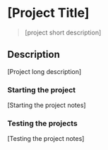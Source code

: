 # [Project Title]
> [project short description]

## Description

[Project long description]

### Starting the project

[Starting the project notes]

### Testing the projects

[Testing the project notes]
